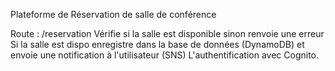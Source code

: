 Plateforme de Réservation de salle de conférence

Route : /reservation
Vérifie si la salle est disponible sinon renvoie une erreur
Si la salle est dispo enregistre dans la base de données (DynamoDB) et envoie une notification à l'utilisateur (SNS)
L'authentification avec Cognito.
